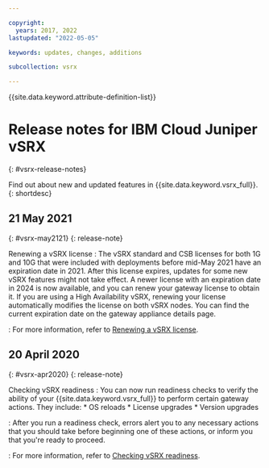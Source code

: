 ```yaml
---

copyright:
  years: 2017, 2022
lastupdated: "2022-05-05"

keywords: updates, changes, additions

subcollection: vsrx

---
```


{{site.data.keyword.attribute-definition-list}}

# Release notes for IBM Cloud Juniper vSRX
{: #vsrx-release-notes}

Find out about new and updated features in {{site.data.keyword.vsrx_full}}.
{: shortdesc}

## 21 May 2021
{: #vsrx-may2121}
{: release-note}

Renewing a vSRX license
:    The vSRX standard and CSB licenses for both 1G and 10G that were included with deployments before mid-May 2021 have an expiration date in 2021. After this license expires, updates for some new vSRX features might not take effect. A newer license with an expiration date in 2024 is now available, and you can renew your gateway license to obtain it. If you are using a High Availability vSRX, renewing your license automatically modifies the license on both vSRX nodes. You can find the current expiration date on the gateway appliance details page. 

: For more information, refer to [Renewing a vSRX license](/docs/vsrx?topic=vsrx-license-renewal).

## 20 April 2020
{: #vsrx-apr2020}
{: release-note}

Checking vSRX readiness
:    You can now run readiness checks to verify the ability of your {{site.data.keyword.vsrx_full}} to perform certain gateway actions. They include:
    * OS reloads
    * License upgrades
    * Version upgrades

:    After you run a readiness check, errors alert you to any necessary actions that you should take before beginning one of these actions, or inform you that you're ready to proceed.

: For more information, refer to [Checking vSRX readiness](/docs/vsrx?topic=vsrx-vsrx-readiness#vsrx-readiness).
